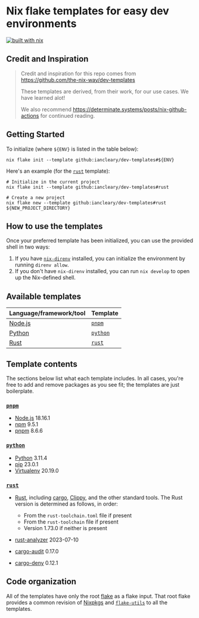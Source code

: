 # Nix flake templates for easy dev environments

[![built with nix](https://builtwithnix.org/badge.svg)](https://builtwithnix.org)

## Credit and Inspiration

> Credit and inspiration for this repo comes from https://github.com/the-nix-way/dev-templates
>
> These templates are derived, from their work, for our use cases.  We have learned alot!
>
> We also recommend https://determinate.systems/posts/nix-github-actions for continued reading.

## Getting Started

To initialize (where `${ENV}` is listed in the table below):

```shell
nix flake init --template github:iancleary/dev-templates#${ENV}
```

Here's an example (for the [`rust`](./rust) template):

```shell
# Initialize in the current project
nix flake init --template github:iancleary/dev-templates#rust

# Create a new project
nix flake new --template github:iancleary/dev-templates#rust ${NEW_PROJECT_DIRECTORY}
```

## How to use the templates

Once your preferred template has been initialized, you can use the provided shell in two ways:

1. If you have [`nix-direnv`][nix-direnv] installed, you can initialize the environment by running `direnv allow`.
2. If you don't have `nix-direnv` installed, you can run `nix develop` to open up the Nix-defined shell.

## Available templates

| Language/framework/tool | Template              |
| :---------------------- | :-------------------- |
| [Node.js][node]         | [`pnpm`](./pnpm/)     |
| [Python]                | [`python`](./python/) |
| [Rust]                  | [`rust`](./rust/)     |

## Template contents

The sections below list what each template includes. In all cases, you're free to add and remove packages as you see fit; the templates are just boilerplate.

### [`pnpm`](./pnpm/)

- [Node.js][node] 18.16.1
- [npm] 9.5.1
- [pnpm] 8.6.6


### [`python`](./python/)

- [Python] 3.11.4
- [pip] 23.0.1
- [Virtualenv] 20.19.0

### [`rust`](./rust/)

- [Rust], including [cargo], [Clippy], and the other standard tools. The Rust version is determined as follows, in order:

  - From the `rust-toolchain.toml` file if present
  - From the `rust-toolchain` file if present
  - Version 1.73.0 if neither is present

- [rust-analyzer] 2023-07-10
- [cargo-audit] 0.17.0
- [cargo-deny] 0.12.1

## Code organization

All of the templates have only the root [flake](./flake.nix) as a flake input. That root flake provides a common revision of [Nixpkgs] and [`flake-utils`][flake-utils] to all the templates.

[cargo]: https://doc.rust-lang.org/cargo
[cargo-audit]: https://crates.io/crates/cargo-audit
[cargo-deny]: https://crates.io/crates/cargo-deny
[clippy]: https://github.com/rust-lang/rust-clippy
[flake-utils]: https://github.com/numtide/flake-utils
[nix-direnv]: https://github.com/nix-community/nix-direnv
[nixpkgs]: https://github.com/NixOS/nixpkgs
[node]: https://nodejs.org
[node2nix]: https://github.com/svanderburg/node2nix
[npm]: https://npmjs.org
[pip]: https://pypi.org/project/pip
[pnpm]: https://pnpm.io
[python]: https://python.org
[rust]: https://rust-lang.org
[rust-analyzer]: https://rust-analyzer.github.io
[virtualenv]: https://pypi.org/project/virtualenv
